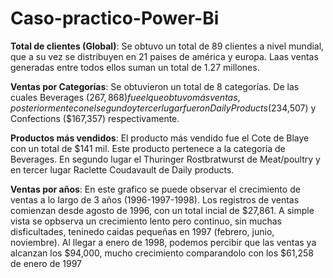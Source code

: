 # Caso-practico-Power-Bi


__Total de clientes (Global)__:
Se obtuvo un total de 89 clientes a nivel mundial, que a su vez se distribuyen en 21 paises de américa y europa.
Laas ventas generadas entre todos ellos suman un total de 1.27 millones.



__Ventas por Categorías__:
Se obtuvieron un total de 8 categorías. De las cuales Beverages ($267,868) fue el que obtuvo más ventas, posteriormente con el segundo y tercer lugar fueron Daily Products ($234,507) y Confections ($167,357) respectivamente.



__Productos más vendidos__:
El producto más vendido fue el Cote de Blaye con un total de $141 mil. Este producto pertenece a la categoría de Beverages.
En segundo lugar el Thuringer Rostbratwurst de Meat/poultry y en tercer lugar Raclette Coudavault de Daily products.



__Ventas por años__:
En este grafico se puede observar el crecimiento de ventas a lo largo de 3 años (1996-1997-1998).
Los registros de ventas comienzan desde agosto de 1996, con un total incial de $27,861. A simple vista se opbserva un crecimiento lento pero continuo, sin muchas disficultades, teninedo caidas pequeñas en 1997 (febrero, junio, noviembre).
Al llegar a enero de 1998, podemos percibir que las ventas ya alcanzan los $94,000, mucho crecimiento comparandolo con los $61,258 de enero de 1997
